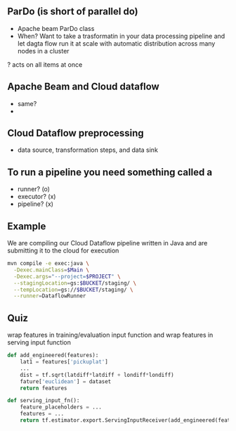 ## ParDo (is short of parallel do)
- Apache beam ParDo class
- When? Want to take a trasformatin in your data processing pipeline and let dagta flow run it at scale with automatic distribution across many nodes in a cluster

? acts on all items at once


## Apache Beam and Cloud dataflow
- same?
- 

## Cloud Dataflow preprocessing
- data source, transformation steps, and data sink

## To run a pipeline you need something called a 
- runner? (o)
- executor? (x)
- pipeline? (x)

## Example
We are compiling our Cloud Dataflow pipeline written in Java and are submitting it to the cloud for execution
~~~bash
mvn compile -e exec:java \
  -Dexec.mainClass=$Main \
  -Dexec.args="--project=$PROJECT" \
  --stagingLocation=gs:$BUCKET/staging/ \
  --tempLocation=gs://$BUCKET/staging/ \
  --runner=DataflowRunner
~~~

## Quiz
wrap features in training/evaluation input function and wrap features in serving input function

~~~python
def add_engineered(features):
	lat1 = features['pickuplat']
	...
	dist = tf.sqrt(latdiff*latdiff + londiff*londiff)
	fature['euclidean'] = dataset
	return features

def serving_input_fn():
	feature_placeholders = ...
	features = ...
	return tf.estimator.export.ServingInputReceiver(add_engineered(features), feature_placeholders)
~~~